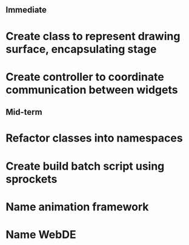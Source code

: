 Immediate
---------

# Create class to represent drawing surface, encapsulating stage
# Create controller to coordinate communication between widgets


Mid-term
--------

# Refactor classes into namespaces
# Create build batch script using sprockets
# Name animation framework
# Name WebDE
